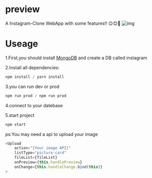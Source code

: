 # preview
A Instagram-Clone WebApp with some  features!! 😉😊📸
![img](http://ovqcrw9cu.bkt.clouddn.com/Fqjf-AmPQeZoF8NH8NCyct3-hvky)

# Useage
1.First,you should install [MongoDB](https://docs.mongodb.com/manual/reference/command/) and create a DB called instagram

2.Install all dependencies:
```js
npm install / yarn install
```
3.you can run dev or prod
```js
npm run prod / npm run prod
```
4.connect to your datebase

5.start project
```js
npm start
```

ps:You may need a api to upload your image
```js
<Upload
    action="{Your image API}"
    listType="picture-card"
    fileList={fileList}
    onPreview={this.handlePreview}
    onChange={this.handleChange.bind(this)}
>
```
